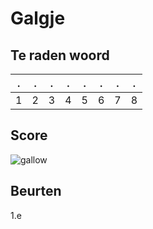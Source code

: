 # Galgje

## Te raden woord

|.|.|.|.|.|.|.|.|
|-|-|-|-|-|-|-|-|
|1|2|3|4|5|6|7|8|

## Score
![gallow](./images/1.png)

## Beurten
1.e